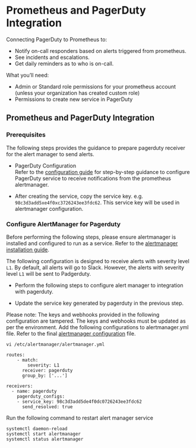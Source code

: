 # Prometheus and PagerDuty Integration
Connecting PagerDuty to Prometheus to:

* Notify on-call responders based on alerts triggered from prometheus.
* See incidents and escalations.
* Get daily reminders as to who is on-call.

What you’ll need:

 * Admin or Standard role permissions for your prometheus account (unless your organization has created custom role)
 * Permissions to create new service in PagerDuty 

## Prometheus and PagerDuty Integration

### Prerequisites

The following steps provides the guidance to prepare pagerduty receiver for the alert manager to send alerts. 

* PagerDuty Configuration  
    Refer to the [configuration guide](https://grafana.com/blog/2020/02/25/step-by-step-guide-to-setting-up-prometheus-alertmanager-with-slack-pagerduty-and-gmail/) for step-by-step guidance to configure PagerDuty service to receive notifications from the prometheus alertmanager.

* After creating the service, copy the service key. e.g. `98c3d3add5xe4f0xc3726243ee3fdc62`. This service key will be used in alertmanager configuration.

### Configure AlertManager for Pagerduty

Before performing the following steps, please ensure alertmanager is installed and configured to run as a service. Refer to the [alertmanager installation guide](./Prometheus_Monitor_configuration_and_alerting.md).

The following configuration is designed to receive alerts with severity level `L1`. By default, all alerts will go to Slack. However, the alerts with severity level `L1` will be sent to Padgerduty.

* Perform the following steps to configure alert manager to integration with pagerduty. 

* Update the service key generated by pagerduty in the previous step.

Please note: The keys and webhooks provided in the following configuration are tampered. The keys and webhooks must be updated as per the environment. Add the following configurations to alertmanager.yml file. Refer to the final [alertmanager configuration](.configs/alertmanager.yml) file.

```
vi /etc/alertmanager/alertmanager.yml
```

```
routes:
    - match:
        severity: L1
      receiver: pagerduty
      group_by: ['...']

receivers:
  - name: pagerduty
    pagerduty_configs:
    - service_key: 98c3d3add5de4f0dc0726243ee3fdc62
      send_resolved: true
```

Run the following command to restart alert manager service

```
systemctl daemon-reload
systemctl start alertmanager
systemctl status alertmanager
```
